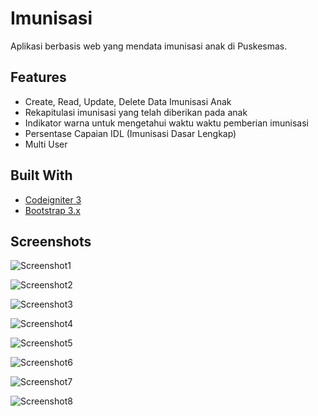 
# Imunisasi

Aplikasi berbasis web yang mendata imunisasi anak di Puskesmas.


## Features

- Create, Read, Update, Delete Data Imunisasi Anak
- Rekapitulasi imunisasi yang telah diberikan pada anak
- Indikator warna untuk mengetahui waktu waktu pemberian imunisasi
- Persentase Capaian IDL (Imunisasi Dasar Lengkap)
- Multi User

## Built With

- [Codeigniter 3](https://codeigniter.com/)
- [Bootstrap 3.x](https://getbootstrap.com/)

## Screenshots

![Screenshot1](https://drgagus.github.io/assets/img/projects/p5/01.jpg)

![Screenshot2](https://drgagus.github.io/assets/img/projects/p5/02.jpg)

![Screenshot3](https://drgagus.github.io/assets/img/projects/p5/03.jpg)

![Screenshot4](https://drgagus.github.io/assets/img/projects/p5/04.jpg)

![Screenshot5](https://drgagus.github.io/assets/img/projects/p5/05.jpg)

![Screenshot6](https://drgagus.github.io/assets/img/projects/p5/06.jpg)

![Screenshot7](https://drgagus.github.io/assets/img/projects/p5/07.jpg)

![Screenshot8](https://drgagus.github.io/assets/img/projects/p5/08.jpg)
